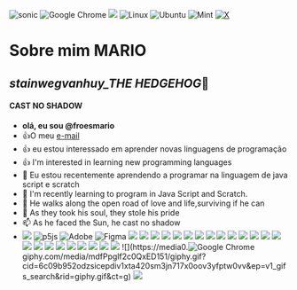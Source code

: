 <!---especial repositório sobre o github --->

<!---comentário, serve para esconder ou ocultar dados --->
![sonic](https://i.pinimg.com/originals/69/0e/3f/690e3f05869c1bf43b48803e61c67932.gif)
![Google Chrome](https://img.shields.io/badge/Google%20Chrome-4285F4?style=for-the-badge&logo=GoogleChrome&logoColor=white)
![](https://blogger.googleusercontent.com/img/b/R29vZ2xl/AVvXsEiB5MKiMYjz1RRWCllxVmdE-so37lRwf1AGkK0pd40EQCcCxSe-rqDdfJsUIly0FVtQoHMTxCSq7VXpTdSueWvT0yosgUwoEgIILZC5AMDGeJ3iTlYg_czkhoPzNwdTRHyc-tOkZ4IbjpLq/s1600/Gif+Sonic+25+anos.gif)
![Linux](https://img.shields.io/badge/Linux-000?style=for-the-badge&logo=linux&logoColor=FCC624)
![Ubuntu](https://img.shields.io/badge/Ubuntu-35495E?style=for-the-badge&logo=ubuntu&logoColor=2CA5E0)
![Mint](https://img.shields.io/badge/Linux%20Mint-87CF3E?style=for-the-badge&logo=Linux%20Mint&logoColor=white)
[![X](https://img.shields.io/badge/X-000?style=for-the-badge&logo=x)](https://x.com/SEUUSERNAME)

# Sobre mim **MARIO**
## *stainwegvanhuy_THE HEDGEHOG*🦔
#### CAST NO SHADOW 
- **olá, eu sou @froesmario**
- :+1:O meu [e-mail](mario.froes@escola.pr.gov.br)
- :+1: eu estou interessado em aprender novas linguagens de programação
- :+1: I'm interested in learning new programming languages
- 👀 Eu estou recentemente aprendendo a programar na linguagem de java script e scratch
- 🌱 I'm recently learning to program in Java Script and Scratch.
- 🌱 He walks along the open road of love and life,surviving if he can
- 💞️ As they took his soul, they stole his pride
- 📫 As he faced the Sun, he cast no shadow
- ![](https://img.shields.io/badge/Oracle-F80000?style=for-the-badge&logo=oracle&logoColor=black)
![p5js](https://img.shields.io/badge/p5.js-ED225D?style=for-the-badge&logo=p5.js&logoColor=FFFFFF)
![Adobe](https://img.shields.io/badge/adobe-%23FF0000.svg?style=for-the-badge&logo=adobe&logoColor=white)
![Figma](https://img.shields.io/badge/figma-%23F24E1E.svg?style=for-the-badge&logo=figma&logoColor=white)
![](https://img.shields.io/badge/ChatGPT-74aa9c?style=for-the-badge&logo=openai&logoColor=white)
![](https://img.shields.io/badge/Messenger-00B2FF?style=for-the-badge&logo=messenger&logoColor=white)
![](https://img.shields.io/badge/iCloud-3693F3?style=for-the-badge&logo=iCloud&logoColor=white)
![](https://img.shields.io/badge/Twitch-9146FF?style=for-the-badge&logo=twitch&logoColor=white)
![](https://img.shields.io/badge/Blogger-FF5722?style=for-the-badge&logo=blogger&logoColor=white)
![](https://img.shields.io/badge/Atom-66595C?style=for-the-badge&logo=Atom&logoColor=white)
![](https://img.shields.io/badge/Vercel-000000?style=for-the-badge&logo=vercel&logoColor=white)
![](https://img.shields.io/badge/Scratch-4D97FF?style=for-the-badge&logo=Scratch&logoColor=white)
![](https://img.shields.io/badge/JavaScript-323330?style=for-the-badge&logo=javascript&logoColor=F7DF1E)
![](https://img.shields.io/badge/Linux-FCC624?style=for-the-badge&logo=linux&logoColor=black)
![](https://img.shields.io/badge/Duolingo-58CC02?style=for-the-badge&logo=Duolingo&logoColor=white)
![](https://img.shields.io/badge/Canva-%2300C4CC.svg?&style=for-the-badge&logo=Canva&logoColor=white)
![](https://img.shields.io/badge/WhatsApp-25D366?style=for-the-badge&logo=whatsapp&logoColor=white)
![](https://img.shields.io/badge/KFC-F40027?style=for-the-badge&logo=kfc&logoColor=white)
![](https://img.shields.io/badge/FIFA-B7312F?style=for-the-badge&logo=fifa&logoColor=white)
![](https://img.shields.io/badge/PlayStation-003791?style=for-the-badge&logo=playstation&logoColor=white)
![](https://img.shields.io/badge/Xbox-107C10?style=for-the-badge&logo=xbox&logoColor=white)
![](https://img.shields.io/badge/Discord-5865F2?style=for-the-badge&logo=discord&logoColor=white)
![](https://img.shields.io/badge/Skype-00AFF0?style=for-the-badge&logo=skype&logoColor=white)
![](https://img.shields.io/badge/Android_Studio-3DDC84?style=for-the-badge&logo=android-studio&logoColor=white)
![](https://img.shields.io/badge/Gmail-D14836?style=for-the-badge&logo=gmail&logoColor=white)
![](https://img.shields.io/badge/Gemini-8E75B2?style=for-the-badge&logo=googlebard&logoColor=fff)
![](https://www.gifcen.com/wp-content/uploads/2021/03/sonic-gif-18.gif)
![](https://media0.![Google Chrome](https://img.shields.io/badge/Google%20Chrome-4285F4?style=for-the-badge&logo=GoogleChrome&logoColor=white)giphy.com/media/mdfPpglf2c0QxED151/giphy.gif?cid=6c09b952odzsicepdiv1xta420sm3jn717x0oov3yfptw0vv&ep=v1_gifs_search&rid=giphy.gif&ct=g)
![](https://www.icegif.com/wp-content/uploads/2023/12/icegif-582.gif)
![]()
![]()



